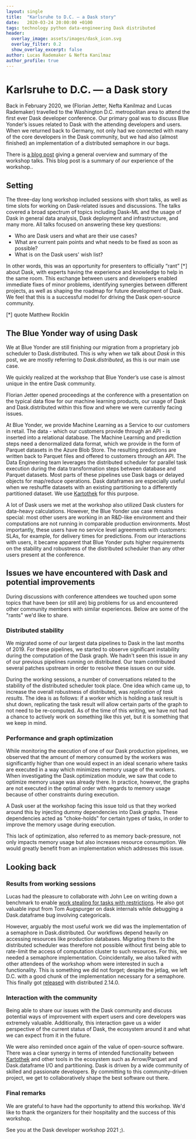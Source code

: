 ```yaml
---
layout: single
title:  "Karlsruhe to D.C. ― a Dask story"
date:   2020-03-24 20:00:00 +0100
tags: technology python data-engineering Dask distributed
header:
  overlay_image: assets/images/dask_icon.svg
  overlay_filter: 0.2
  show_overlay_excerpt: false
author: Lucas Rademaker & Nefta Kanilmaz
author_profile: true
---
```

# Karlsruhe to D.C. ― a Dask story

Back in February 2020, we (Florian Jetter, Nefta Kanilmaz and Lucas Rademaker) travelled to the Washington D.C. metropolitan area to attend the first ever Dask developer conference. Our primary goal was to discuss Blue Yonder’s issues related to Dask with the attending developers and users. When we returned back to Germany, not only had we connected with many of the core developers in the Dask community, but we had also (almost finished) an implementation of a distributed semaphore in our bags. 

There is [a blog post](https://blog.dask.org/2020/04/28/dask-summit) giving a general overview and summary of the workshop talks. This blog post is a summary of _our_ experience of the workshop.. 

## Setting

The three-day long workshop included sessions with short talks, as well as time slots for working on Dask-related issues and discussions.
The talks covered a broad spectrum of topics including Dask-ML and the usage of Dask in general data analysis, Dask deployment and infrastructure, and many more. All talks focused on answering these key questions: 

- Who are Dask users and what are their use cases?
- What are current pain points and what needs to be fixed as soon as possible?
- What is on the Dask users' wish list?

In other words, this was an opportunity for presenters to officially “rant” [*] about Dask, with experts having the experience and knowledge to help in the same room.
This exchange between users and developers enabled immediate fixes of minor problems, identifying synergies between different projects, as well as shaping the roadmap for future development of Dask. We feel that this is a successful model for driving the Dask open-source community.

[*] quote Matthew Rocklin

## The Blue Yonder way of using Dask

We at Blue Yonder are still finishing our migration from a proprietary job scheduler to Dask.distributed. This is why when _we_ talk about _Dask_ in this post, we are mostly referring to _Dask.distributed_, as this is our main use case.

We quickly realized at the workshop that Blue Yonder’s use case is almost unique in the entire Dask community.

Florian Jetter opened proceedings at the conference with a presentation on the typical data flow for our machine learning products, our usage of Dask and Dask.distributed within this flow and where we were currently facing issues.
 
At Blue Yonder, we provide Machine Learning as a Service to our customers in retail. The data - which our customers provide through an API - is inserted into a relational database. The Machine Learning and prediction steps need a denormalized data format, which we provide in the form of Parquet datasets in the Azure Blob Store. The resulting predictions are written back to Parquet files and offered to customers through an API. 
The Data Engineering team leverages the distributed scheduler for parallel task execution during the data transformation steps between database and Parquet datasets. Most parts of these pipelines use Dask bags or delayed objects for map/reduce operations. Dask dataframes are especially useful when we reshuffle datasets with an existing partitioning to a differently partitioned dataset. We use [Kartothek](https://github.com/JDASoftwareGroup/kartothek) for this purpose.

A lot of Dask users we met at the workshop also utilized Dask clusters for data-heavy calculations. However, the Blue Yonder use case remains special: most other users are working in an R&D-like environment and their computations are not running in comparable production environments. Most importantly, these users have no service level agreements with customers: SLAs, for example, for delivery times for predictions. From our interactions with users, it became apparent that Blue Yonder puts higher requirements on the stability and robustness of the distributed scheduler than any other users present at the conference.

## Issues we have encountered with Dask and potential improvements

During discussions with conference attendees we touched upon some topics that have been (or still are) big problems for us and encountered other community members with similar experiences. Below are some of the "rants" we'd like to share.


### Distributed stability
We migrated some of our largest data pipelines to Dask in the last months of 2019. For these pipelines, we started to observe significant instability during the computation of the Dask graph. We hadn't seen this issue in any of our previous pipelines running on distributed. Our team contributed several patches upstream in order to resolve these issues on our side. 
 
During the working sessions, a number of conversations related to the stability of the distributed scheduler took place.
One idea which came up, to increase the overall robustness of distributed, was _replication of task results_. The idea is as follows: if a worker which is holding a task result is shut down, replicating the task result will allow certain parts of the graph to not need to be re-computed.
As of the time of this writing, we have not had a chance to actively work on something like this yet, but it is something that we keep in mind.

### Performance and graph optimization
While monitoring the execution of one of our Dask production pipelines, we observed that the amount of memory consumed by the workers was significantly higher than one would expect in an ideal scenario where tasks are executed in a way which minimizes memory usage of the workers.
When investigating the Dask.optimization module, we saw that code to optimize memory usage was already there. In practice, however, the graphs are not executed in the optimal order with regards to memory usage because of other constraints during execution.

A Dask user at the workshop facing this issue told us that they worked around this by injecting dummy dependencies into Dask graphs. These dependencies acted as "choke-holds" for certain types of tasks, in order to improve the memory usage during execution.

This lack of optimization, also referred to as memory back-pressure, not only impacts memory usage but also increases resource consumption. We would greatly benefit from an implementation which addresses this issue.

## Looking back

### Results from working sessions
Lucas had the pleasure to collaborate with John Lee on writing down a benchmark to enable [work stealing for tasks with restrictions](https://github.com/Dask/distributed/pull/3069). He also got valuable input from Tom Augspurger on dask internals while debugging a Dask.dataframe bug involving categoricals.

However, arguably the most useful work we did was the implementation of a semaphore in Dask.distributed.
Our workflows depend heavily on accessing resources like production databases. Migrating them to the distributed scheduler was therefore not possible without first being able to rate-limit the access of computation cluster to such resources. For this, we needed a semaphore implementation.
Coincidentally, we also talked with other attendees of the workshop whom were interested in such a functionality.
This is something we did not forget; despite the jetlag, we left D.C. with a good chunk of the implementation necessary for a semaphore. This finally got [released](https://github.com/Dask/distributed/commit/2129b740c1e3f524e5ba40a0b6a77b239d4c1f94) with distributed 2.14.0.

### Interaction with the community
Being able to share our issues with the Dask community and discuss potential ways of improvement with expert users and core developers was extremely valuable. Additionally, this interaction gave us a wider perspective of the current status of Dask, the ecosystem around it and what we can expect from it in the future.

We were also reminded once again of the value of open-source software. 
There was a clear synergy in terms of intended functionality between [Kartothek](https://github.com/JDASoftwareGroup/kartothek) and other tools in the ecosystem such as Arrow/Parquet and Dask.dataframe I/O and partitioning.
Dask is driven by a wide community of skilled and passionate developers. 
By committing to this community-driven project, we get to collaboratively shape the best software out there.

### Final remarks

We are grateful to have had the opportunity to attend this workshop.
We'd like to thank the organizers for their hospitality and the success of this workshop.

See you at the Dask developer workshop 2021 ;).
